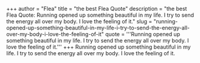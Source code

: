 +++
author = "Flea"
title = "the best Flea Quote"
description = "the best Flea Quote: Running opened up something beautiful in my life. I try to send the energy all over my body. I love the feeling of it."
slug = "running-opened-up-something-beautiful-in-my-life-i-try-to-send-the-energy-all-over-my-body-i-love-the-feeling-of-it"
quote = '''Running opened up something beautiful in my life. I try to send the energy all over my body. I love the feeling of it.'''
+++
Running opened up something beautiful in my life. I try to send the energy all over my body. I love the feeling of it.
